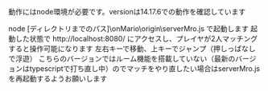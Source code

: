 動作にはnode環境が必要です。versionは14.17.6での動作を確認しています

node [ディレクトリまでのパス]\onMario\origin\serverMro.js で起動します
起動した状態で http://localhost:8080/ にアクセスし、プレイヤが2人マッチングすると操作可能になります
左右キーで移動、上キーでジャンプ（押しっぱなしで浮遊）
こちらのバージョンではルーム機能を搭載していない（最新のバージョンはtypescriptで打ち直し中）のでマッチをやり直したい場合はserverMro.jsを再起動するようお願いします
